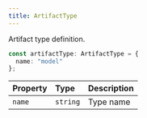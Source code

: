 ```yaml
---
title: ArtifactType
---
```


Artifact type definition.

```typescript
const artifactType: ArtifactType = {
  name: "model"
};
```

| Property | Type | Description |
| :------- | :--- | :---------- |
| `name` | `string` | Type name |
